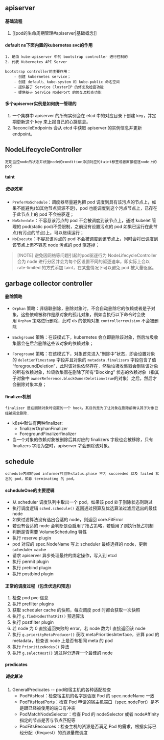 ## apiserver

#### 基础流程
1. [[pod的生命周期管理#apiserver|基础概念]]  

#### default ns下面内置的kubernetes svc的作用
	1. 是由 kube-apiserver 中的 bootstrap controller 进行控制的
	2. 代表 Kubernetes API Server

	bootstrap controller的主要作用：
		- 创建 kubernetes service；
		- 创建 default、kube-system 和 kube-public 命名空间
		- 提供基于 Service ClusterIP 的修复及检查功能
		- 提供基于 Service NodePort 的修复及检查功能

#### 多个apiserver实例是如何统一管理的
1. 一个集群中 apiserver 的所有实例会在 etcd 中的对应目录下创建 key，并定期更新这个 key 来上报自己的心跳信息。
2. ReconcileEndpoints 会从 etcd 中获取 apiserver 的实例信息并更新 endpoint。

## NodeLifecycleController
	定期监控node的状态并根据node的condition添加对应的taint标签或者直接驱逐node上的pod
#### taint
##### 使用效果
- `PreferNoSchedule`：调度器尽量避免把 pod 调度到具有该污点的节点上，如果不能避免(如其他节点资源不足)，pod 也能调度到这个污点节点上，已存在于此节点上的 pod 不会被驱逐；
- `NoSchedule`：不容忍该污点的 pod 不会被调度到该节点上，通过 kubelet 管理的 pod(static pod)不受限制，之前没有设置污点的 pod 如果已运行在此节点(有污点的节点)上，可以继续运行；
- `NoExecute`：不容忍该污点的 pod 不会被调度到该节点上，同时会将已调度到该节点上但不容忍 node 污点的 pod 驱逐掉；


> [!NOTE] 避免因网络等问题引起的pod驱逐行为
>  NodeLifecycleController 会为 node 进行分区并会为每个区设置不同的驱逐速率，即实际上会以 rate-limited 的方式添加 taint，在某些情况下可以避免 pod 被大量驱逐。

## garbage collector controller
#### 删除策略
- `Orphan` 策略：非级联删除，删除对象时，不会自动删除它的依赖或者是子对象，这些依赖被称作是原对象的孤儿对象，例如当执行以下命令时会使用 `Orphan` 策略进行删除，此时 ds 的依赖对象 `controllerrevision` 不会被删除

- `Background` 策略：在该模式下，kubernetes 会立即删除该对象，然后垃圾收集器会在后台删除这些该对象的依赖对象；

- `Foreground` 策略：在该模式下，对象首先进入“删除中”状态，即会设置对象的 `deletionTimestamp` 字段并且对象的 `metadata.finalizers` 字段包含了值 “foregroundDeletion”，此时该对象依然存在，然后垃圾收集器会删除该对象的所有依赖对象，垃圾收集器在删除了所有“Blocking” 状态的依赖对象（指其子对象中 `ownerReference.blockOwnerDeletion=true`的对象）之后，然后才会删除对象本身；

#### finalizer机制
	finalizer 是在删除对象时设置的一个 hook，其目的是为了让对象在删除前确认其子对象已经被完全删除.

- k8s中默认有两种finalizer:
	- finalizerOrphanFinalizer 
	- ForegroundFinalizerfinalizer
- 当一个对象的依赖对象被删除后其对应的 finalizers 字段也会被移除，只有 finalizers 字段为空时，apiserver 才会删除该对象。

## schedule
	schedule内部的pod informer只监听status.phase 不为 succeeded 以及 failed 状态的 pod，即非 terminating 的 pod。

#### scheduleOne的主要逻辑
 - 从 scheduler 调度队列中取出一个 pod，如果该 pod 处于删除状态则跳过
- 执行调度逻辑 `sched.schedule()` 返回通过预算及优选算法过滤后选出的最佳 node
- 如果过滤算法没有选出合适的 node，则返回 core.FitError
- 若没有合适的 node 会判断是否启用了抢占策略，若启用了则执行抢占机制
- 判断是否需要 VolumeScheduling 特性
- 执行 reserve plugin
- pod 对应的 spec.NodeName 写上 scheduler 最终选择的 node，更新 scheduler cache
- 请求 apiserver 异步处理最终的绑定操作，写入到 etcd
- 执行 permit plugin
- 执行 prebind plugin
- 执行 postbind plugin

#### 正常的调度过程（包含优选和预选）

 1. 检查 pod pvc 信息
 2. 执行 prefilter plugins
 3. 获取 scheduler cache 的快照，每次调度 pod 时都会获取一次快照
 4. 执行 `g.findNodesThatFit()` 预选算法
 5. 执行 postfilter plugin
 6. 若 node 为 0 直接返回失败的 error，若 node 数为1 直接返回该 node
 7. 执行 `g.priorityMetaProducer()` 获取 metaPrioritiesInterface，计算 pod 的metadata，检查该 node 上是否有相同 meta 的 pod
 8. 执行 `PrioritizeNodes()` 算法
 9. 执行 `g.selectHost()` 通过得分选择一个最佳的 node

#### predicates

##### 调度算法
1. GeneralPredicates -- pod和宿主机的各种适配检查
	- PodFitsHost：检查宿主机的名字是否跟 Pod 的 spec.nodeName 一致
	- PodFitsHostPorts：检查 Pod 申请的宿主机端口（spec.nodePort）是不是跟已经被使用的端口有冲突
	- PodMatchNodeSelector：检查 Pod 的 nodeSelector 或者 nodeAffinity 指定的节点是否与节点匹配等
	- PodFitsResources：检查主机的资源是否满足 Pod 的需求，根据实际已经分配（Request）的资源量做调度